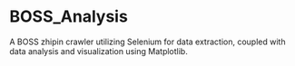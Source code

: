 # BOSS_Analysis
A BOSS zhipin crawler utilizing Selenium for data extraction, coupled with data analysis and visualization using Matplotlib.
